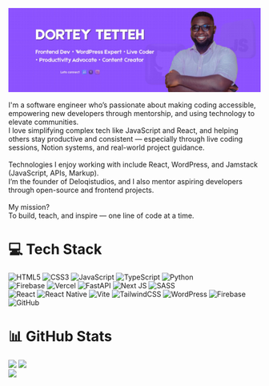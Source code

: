 ![Dortey Tetteh Banner](./assets/DORTEYTETTEH.jpg)


I'm a software engineer who’s passionate about making coding accessible, empowering new developers through mentorship, and using technology to elevate communities.<br>I love simplifying complex tech like JavaScript and React, and helping others stay productive and consistent — especially through live coding sessions, Notion systems, and real-world project guidance.<br><br>Technologies I enjoy working with include React, WordPress, and Jamstack (JavaScript, APIs, Markup).<br>I’m the founder of Deloqistudios, and I also mentor aspiring developers through open-source and frontend projects.<br><br>My mission?<br>To build, teach, and inspire — one line of code at a time.


# 💻 Tech Stack
![HTML5](https://img.shields.io/badge/html5-%23E34F26.svg?style=flat&logo=html5&logoColor=white) ![CSS3](https://img.shields.io/badge/css3-%231572B6.svg?style=flat&logo=css3&logoColor=white) ![JavaScript](https://img.shields.io/badge/javascript-%23323330.svg?style=flat&logo=javascript&logoColor=%23F7DF1E) ![TypeScript](https://img.shields.io/badge/typescript-%23007ACC.svg?style=flat&logo=typescript&logoColor=white) ![Python](https://img.shields.io/badge/python-3670A0?style=flat&logo=python&logoColor=ffdd54)<br/> ![Firebase](https://img.shields.io/badge/firebase-%23039BE5.svg?style=flat&logo=firebase) ![Vercel](https://img.shields.io/badge/vercel-%23000000.svg?style=flat&logo=vercel&logoColor=white) ![FastAPI](https://img.shields.io/badge/FastAPI-005571?style=flat&logo=fastapi) ![Next JS](https://img.shields.io/badge/Next-black?style=flat&logo=next.js&logoColor=white) ![SASS](https://img.shields.io/badge/SASS-hotpink.svg?style=flat&logo=SASS&logoColor=white)<br/> ![React](https://img.shields.io/badge/react-%2320232a.svg?style=flat&logo=react&logoColor=%2361DAFB) ![React Native](https://img.shields.io/badge/react_native-%2320232a.svg?style=flat&logo=react&logoColor=%2361DAFB) ![Vite](https://img.shields.io/badge/vite-%23646CFF.svg?style=flat&logo=vite&logoColor=white) ![TailwindCSS](https://img.shields.io/badge/tailwindcss-%2338B2AC.svg?style=flat&logo=tailwind-css&logoColor=white) ![WordPress](https://img.shields.io/badge/WordPress-%23117AC9.svg?style=flat&logo=WordPress&logoColor=white) ![Firebase](https://img.shields.io/badge/firebase-a08021?style=flat&logo=firebase&logoColor=ffcd34) ![GitHub](https://img.shields.io/badge/github-%23121011.svg?style=flat&logo=github&logoColor=white)

# 📊 GitHub Stats
![](https://github-readme-stats.vercel.app/api?username=DorteyTetteh&theme=default&hide_border=false&include_all_commits=false&count_private=false)
![](https://nirzak-streak-stats.vercel.app/?user=DorteyTetteh&theme=default&hide_border=false)<br/>
![](https://github-readme-stats.vercel.app/api/top-langs/?username=DorteyTetteh&theme=default&hide_border=false&include_all_commits=false&count_private=false&layout=compact)

<!-- Proudly created with GPRM ( https://gprm.itsvg.in ) -->

<!--START_SECTION:waka-->
<!--END_SECTION:waka-->

